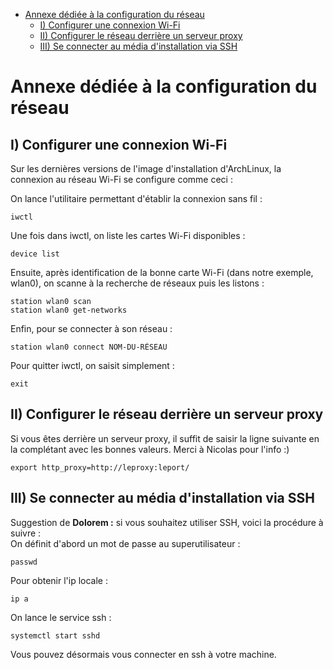    * [Annexe dédiée à la configuration du réseau](#annexe-dédiée-à-la-configuration_du-réseau)
      * [I) Configurer une connexion Wi-Fi](#i-configurer-une-connexion-wi-fi)<br>
      * [II) Configurer le réseau derrière un serveur proxy](#ii-configurer-le-réseau-derrière-un-serveur-proxy)
      * [III) Se connecter au média d'installation via SSH](#iii-installons-lenvironnement-de-bureau)<br>


Annexe dédiée à la configuration du réseau
=================================================

I) Configurer une connexion Wi-Fi
------------------------------------

Sur les dernières versions de l'image d'installation d'ArchLinux, la connexion au réseau Wi-Fi se configure comme ceci :

On lance l'utilitaire permettant d'établir la connexion sans fil :

```
iwctl
```

Une fois dans iwctl, on liste les cartes Wi-Fi disponibles :

```
device list
```

Ensuite, après identification de la bonne carte Wi-Fi (dans notre exemple, wlan0), on scanne à la recherche de réseaux puis les listons :

```
station wlan0 scan
station wlan0 get-networks
````

Enfin, pour se connecter à son réseau :

```
station wlan0 connect NOM-DU-RÉSEAU
```

Pour quitter iwctl, on saisit simplement :

```
exit
``` 

II) Configurer le réseau derrière un serveur proxy
------------------------------------------------------

Si vous êtes derrière un serveur proxy, il suffit de saisir la ligne suivante en la complétant avec les bonnes valeurs. Merci à Nicolas pour l'info :)

```
export http_proxy=http://leproxy:leport/
```

III) Se connecter au média d'installation via SSH
-----------------------------------------------------------------

Suggestion de **Dolorem :** si vous souhaitez utiliser SSH, voici la procédure à suivre :  
On définit d'abord un mot de passe au superutilisateur :

```
passwd
```

Pour obtenir l'ip locale :

```
ip a
```

On lance le service ssh :

```
systemctl start sshd
```

Vous pouvez désormais vous connecter en ssh à votre machine.